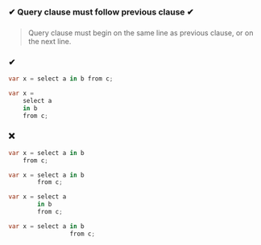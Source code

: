 ### ✔ Query clause must follow previous clause ✔
###

> Query clause must begin on the same line as previous clause, or on the next line.

### ✔
``` csharp
var x = select a in b from c;
```
``` csharp
var x =
    select a
    in b
    from c;
```

### ❌ 
``` csharp
var x = select a in b
    from c;
```
``` csharp
var x = select a in b
        from c;
```
``` csharp
var x = select a
		in b
        from c;
```
``` csharp
var x = select a in b
                 from c;
```
